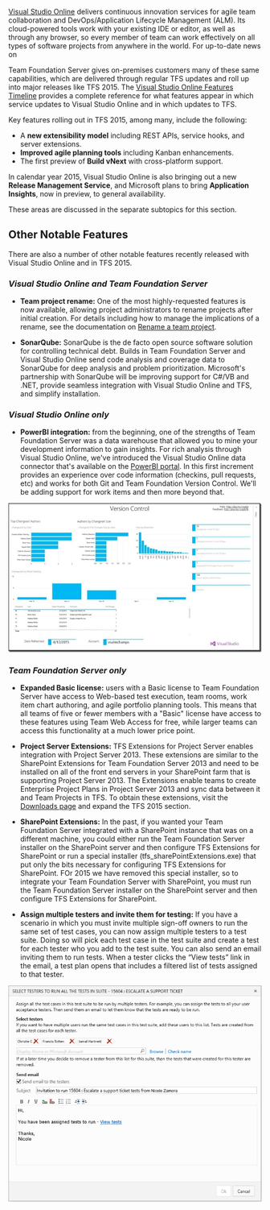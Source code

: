 <properties
    pageTitle="DevOps & ALM"
    description="We like to say that Visual Studio Online is not an IDE, it's everything else."
    slug="devopsalm"
    order="600"    
    keywords="visual studio, visual studio online, vs2015, vs, visualstudio, vso, alm, devops"
/>
[Visual Studio Online](https://www.visualstudio.com/en-us/products/what-is-visual-studio-online-vs) delivers continuous innovation services for agile team collaboration and DevOps/Application Lifecycle Management (ALM). Its cloud-powered tools work with your existing IDE or editor, as well as through any browser, so every member of team can work effectively on all types of software projects from anywhere in the world. For up-to-date news on   

Team Foundation Server gives on-premises customers many of these same capabilities, which are delivered through regular TFS updates and roll up into major releases like TFS 2015. The [Visual Studio Online Features Timeline](https://www.visualstudio.com/en-us/news/release-archive-vso) provides a complete reference for what features appear in which service updates to Visual Studio Online and in which updates to TFS.

Key features rolling out in TFS 2015, among many, include the following:

 - A **new extensibility model** including REST APIs, service hooks, and server extensions.
 - **Improved agile planning tools** including Kanban enhancements.
 - The first preview of **Build vNext** with cross-platform support.

In calendar year 2015, Visual Studio Online is also bringing out a new **Release Management Service**, and Microsoft plans to bring **Application Insights**, now in preview, to general availability.

These areas are discussed in the separate subtopics for this section. 

## Other Notable Features

There are also a number of other notable features recently released with Visual Studio Online and in TFS 2015.

### *Visual Studio Online and Team Foundation Server*

- **Team project rename:** One of the most highly-requested features is now available, allowing project administrators to rename projects after initial creation. For details including how to manage the implications of a rename, see the documentation on [Rename a team project](https://msdn.microsoft.com/library/vs/alm/tfs/administer/project-rename).

- **SonarQube:** SonarQube is the de facto open source software solution for controlling technical debt. Builds in Team Foundation Server and Visual Studio Online send code analysis and coverage data to SonarQube for deep analysis and problem prioritization. Microsoft's partnership with SonarQube will be improving support for C#/VB and .NET, provide seamless integration with Visual Studio Online and TFS, and simplify installation. 


### *Visual Studio Online only*

- **PowerBI integration:** from the beginning, one of the strengths of Team Foundation Server was a data warehouse that allowed you to mine your development information to gain insights.  For rich analysis through Visual Studio Online, we've introduced the Visual Studio Online data connector that's available on the [PowerBI portal](http://powerbi.com/). In this first increment provides an experience over code information (checkins, pull requests, etc) and works for both Git and Team Foundation Version Control.  We'll be adding support for work items and then more beyond that. 

![](_assets/PowerBI.png)

### *Team Foundation Server only*

- **Expanded Basic license:** users with a Basic license to Team Foundation Server have access to Web-based test execution, team rooms, work item chart authoring, and agile portfolio planning tools. This means that all teams of five or fewer members with a "Basic" license have access to these features using Team Web Access for free, while larger teams can access this functionality at a much lower price point.

- **Project Server Extensions:** TFS Extensions for Project Server enables integration with Project Server 2013. These extensions are similar to the SharePoint Extensions for Team Foundation Server 2013 and need to be installed on all of the front end servers in your SharePoint farm that is supporting Project Server 2013. The Extensions enable teams to create Enterprise Project Plans in Project Server 2013 and sync data between it and Team Projects in TFS. To obtain these extensions, visit the [Downloads page](http://go.microsoft.com/fwlink/?LinkId=517106) and expand the TFS 2015 section.

- **SharePoint Extensions:** In the past, if you wanted your Team Foundation Server integrated with a SharePoint instance that was on a different machine, you could either run the Team Foundation Server installer on the SharePoint server and then configure TFS Extensions for SharePoint or run a special installer (tfs_sharePointExtensions.exe) that put only the bits necessary for configuring TFS Extensions for SharePoint. FOr 2015 we have removed this special installer, so to integrate your Team Foundation Server with SharePoint, you must run the Team Foundation Server installer on the SharePoint server and then configure TFS Extensions for SharePoint. 

- **Assign multiple testers and invite them for testing:** If you have a scenario in which you must invite multiple sign-off owners to run the same set of test cases, you can now assign multiple testers to a test suite. Doing so will pick each test case in the test suite and create a test for each tester who you add to the test suite. You can also send an email inviting them to run tests. When a tester clicks the “View tests” link in the email, a test plan opens that includes a filtered list of tests assigned to that tester.

![](_assets/select-testers.png)
